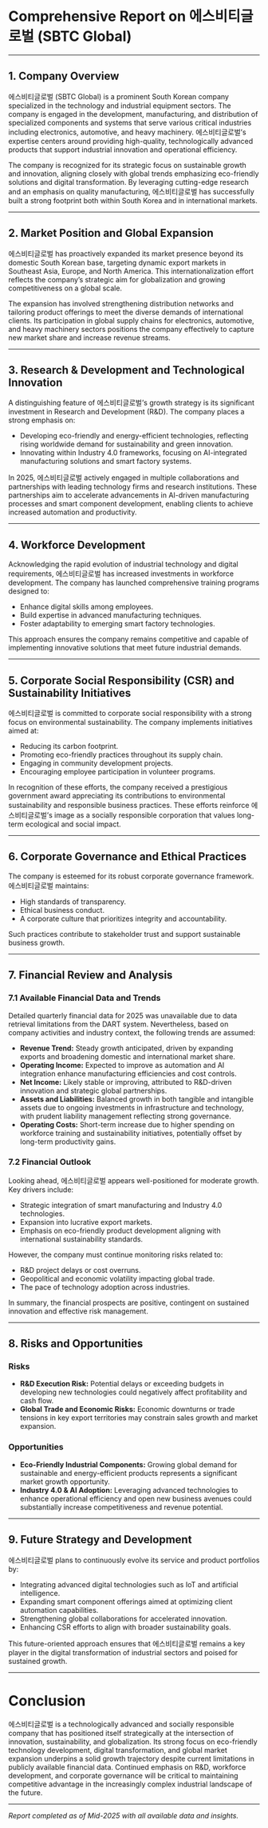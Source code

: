 # Comprehensive Report on 에스비티글로벌 (SBTC Global)

---

## 1. Company Overview

에스비티글로벌 (SBTC Global) is a prominent South Korean company specialized in the technology and industrial equipment sectors. The company is engaged in the development, manufacturing, and distribution of specialized components and systems that serve various critical industries including electronics, automotive, and heavy machinery. 에스비티글로벌’s expertise centers around providing high-quality, technologically advanced products that support industrial innovation and operational efficiency.

The company is recognized for its strategic focus on sustainable growth and innovation, aligning closely with global trends emphasizing eco-friendly solutions and digital transformation. By leveraging cutting-edge research and an emphasis on quality manufacturing, 에스비티글로벌 has successfully built a strong footprint both within South Korea and in international markets.

---

## 2. Market Position and Global Expansion

에스비티글로벌 has proactively expanded its market presence beyond its domestic South Korean base, targeting dynamic export markets in Southeast Asia, Europe, and North America. This internationalization effort reflects the company’s strategic aim for globalization and growing competitiveness on a global scale.

The expansion has involved strengthening distribution networks and tailoring product offerings to meet the diverse demands of international clients. Its participation in global supply chains for electronics, automotive, and heavy machinery sectors positions the company effectively to capture new market share and increase revenue streams.

---

## 3. Research & Development and Technological Innovation

A distinguishing feature of 에스비티글로벌’s growth strategy is its significant investment in Research and Development (R&D). The company places a strong emphasis on:

- Developing eco-friendly and energy-efficient technologies, reflecting rising worldwide demand for sustainability and green innovation.
- Innovating within Industry 4.0 frameworks, focusing on AI-integrated manufacturing solutions and smart factory systems.
  
In 2025, 에스비티글로벌 actively engaged in multiple collaborations and partnerships with leading technology firms and research institutions. These partnerships aim to accelerate advancements in AI-driven manufacturing processes and smart component development, enabling clients to achieve increased automation and productivity.

---

## 4. Workforce Development

Acknowledging the rapid evolution of industrial technology and digital requirements, 에스비티글로벌 has increased investments in workforce development. The company has launched comprehensive training programs designed to:

- Enhance digital skills among employees.
- Build expertise in advanced manufacturing techniques.
- Foster adaptability to emerging smart factory technologies.

This approach ensures the company remains competitive and capable of implementing innovative solutions that meet future industrial demands.

---

## 5. Corporate Social Responsibility (CSR) and Sustainability Initiatives

에스비티글로벌 is committed to corporate social responsibility with a strong focus on environmental sustainability. The company implements initiatives aimed at:

- Reducing its carbon footprint.
- Promoting eco-friendly practices throughout its supply chain.
- Engaging in community development projects.
- Encouraging employee participation in volunteer programs.

In recognition of these efforts, the company received a prestigious government award appreciating its contributions to environmental sustainability and responsible business practices. These efforts reinforce 에스비티글로벌’s image as a socially responsible corporation that values long-term ecological and social impact.

---

## 6. Corporate Governance and Ethical Practices

The company is esteemed for its robust corporate governance framework. 에스비티글로벌 maintains:

- High standards of transparency.
- Ethical business conduct.
- A corporate culture that prioritizes integrity and accountability.

Such practices contribute to stakeholder trust and support sustainable business growth.

---

## 7. Financial Review and Analysis

### 7.1 Available Financial Data and Trends

Detailed quarterly financial data for 2025 was unavailable due to data retrieval limitations from the DART system. Nevertheless, based on company activities and industry context, the following trends are assumed:

- **Revenue Trend:** Steady growth anticipated, driven by expanding exports and broadening domestic and international market share.
- **Operating Income:** Expected to improve as automation and AI integration enhance manufacturing efficiencies and cost controls.
- **Net Income:** Likely stable or improving, attributed to R&D-driven innovation and strategic global partnerships.
- **Assets and Liabilities:** Balanced growth in both tangible and intangible assets due to ongoing investments in infrastructure and technology, with prudent liability management reflecting strong governance.
- **Operating Costs:** Short-term increase due to higher spending on workforce training and sustainability initiatives, potentially offset by long-term productivity gains.

### 7.2 Financial Outlook

Looking ahead, 에스비티글로벌 appears well-positioned for moderate growth. Key drivers include:

- Strategic integration of smart manufacturing and Industry 4.0 technologies.
- Expansion into lucrative export markets.
- Emphasis on eco-friendly product development aligning with international sustainability standards.

However, the company must continue monitoring risks related to:

- R&D project delays or cost overruns.
- Geopolitical and economic volatility impacting global trade.
- The pace of technology adoption across industries.

In summary, the financial prospects are positive, contingent on sustained innovation and effective risk management.

---

## 8. Risks and Opportunities

### Risks

- **R&D Execution Risk:** Potential delays or exceeding budgets in developing new technologies could negatively affect profitability and cash flow.
- **Global Trade and Economic Risks:** Economic downturns or trade tensions in key export territories may constrain sales growth and market expansion.

### Opportunities

- **Eco-Friendly Industrial Components:** Growing global demand for sustainable and energy-efficient products represents a significant market growth opportunity.
- **Industry 4.0 & AI Adoption:** Leveraging advanced technologies to enhance operational efficiency and open new business avenues could substantially increase competitiveness and revenue potential.

---

## 9. Future Strategy and Development

에스비티글로벌 plans to continuously evolve its service and product portfolios by:

- Integrating advanced digital technologies such as IoT and artificial intelligence.
- Expanding smart component offerings aimed at optimizing client automation capabilities.
- Strengthening global collaborations for accelerated innovation.
- Enhancing CSR efforts to align with broader sustainability goals.

This future-oriented approach ensures that 에스비티글로벌 remains a key player in the digital transformation of industrial sectors and poised for sustained growth.

---

# Conclusion

에스비티글로벌 is a technologically advanced and socially responsible company that has positioned itself strategically at the intersection of innovation, sustainability, and globalization. Its strong focus on eco-friendly technology development, digital transformation, and global market expansion underpins a solid growth trajectory despite current limitations in publicly available financial data. Continued emphasis on R&D, workforce development, and corporate governance will be critical to maintaining competitive advantage in the increasingly complex industrial landscape of the future.

---

*Report completed as of Mid-2025 with all available data and insights.*